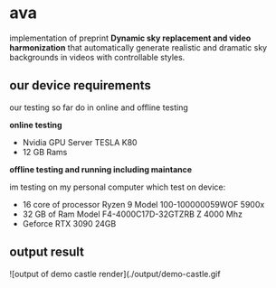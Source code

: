 # ava

implementation of preprint **Dynamic sky replacement and video harmonization** 
that automatically generate realistic and dramatic sky backgrounds in videos with controllable 
styles.

## our device requirements

our testing so far do in online and offline testing

**online testing**

- Nvidia GPU Server TESLA K80
- 12 GB Rams

**offline testing and running including maintance**

im testing on my personal computer which test on device:

- 16 core of processor Ryzen 9 Model 100-100000059WOF 5900x
- 32 GB of Ram Model F4-4000C17D-32GTZRB Z 4000 Mhz
- Geforce RTX 3090 24GB

## output result
![output of demo castle render](./output/demo-castle.gif

